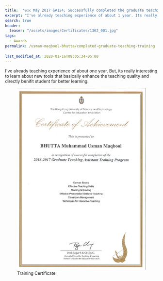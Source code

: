```yaml
---
title:  "🇭🇰 May 2017 &#124; Successfully completed the graduate teaching assistant training at HKUST"
excerpt: "I've already teaching experience of about 1 year. Its really interesting to learn about new tools that basically enhance the teaching quality."
search: true
header:
  teaser: "/assets/images/Certificates/1362_001.jpg"
tags: 
  - Awards
permalink: /usman-maqbool-bhutta/complated-graduate-teaching-training

last_modified_at: 2020-01-16T08:05:34-05:00
---
```

I've already teaching experience of about one year. But, its really interesting to learn about new tools that basically enhance the teaching quality and directly benifit student for better learning.

<figure>
    <a href="/assets/images/Certificates/1362_001.jpg"><img src="/assets/images/Certificates/1362_001.jpg"></a>
    <figcaption>Training Certificate</figcaption>
</figure>
